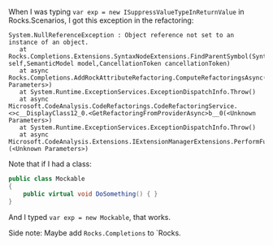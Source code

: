 When I was typing `var exp = new ISuppressValueTypeInReturnValue` in Rocks.Scenarios, I got this exception in the refactoring:

```
System.NullReferenceException : Object reference not set to an instance of an object.
   at Rocks.Completions.Extensions.SyntaxNodeExtensions.FindParentSymbol(SyntaxNode self,SemanticModel model,CancellationToken cancellationToken)
   at async Rocks.Completions.AddRockAttributeRefactoring.ComputeRefactoringsAsync(<Unknown Parameters>)
   at System.Runtime.ExceptionServices.ExceptionDispatchInfo.Throw()
   at async Microsoft.CodeAnalysis.CodeRefactorings.CodeRefactoringService.<>c__DisplayClass12_0.<GetRefactoringFromProviderAsync>b__0(<Unknown Parameters>)
   at System.Runtime.ExceptionServices.ExceptionDispatchInfo.Throw()
   at async Microsoft.CodeAnalysis.Extensions.IExtensionManagerExtensions.PerformFunctionAsync[T](<Unknown Parameters>)
```

Note that if I had a class:

```c#
public class Mockable
{
	public virtual void DoSomething() { }
}
```

And I typed `var exp = new Mockable`, that works.

Side note: Maybe add `Rocks.Completions` to `Rocks.